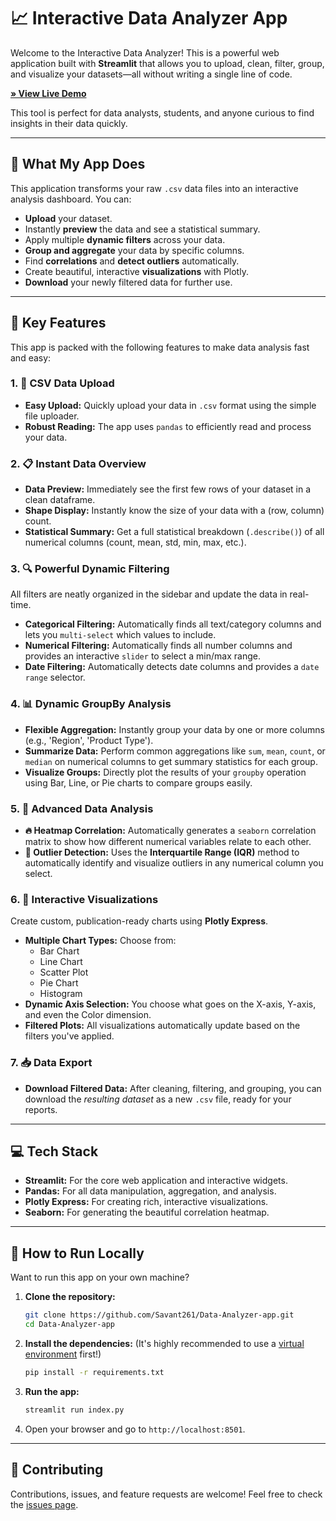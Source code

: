 # 📈 Interactive Data Analyzer App

Welcome to the Interactive Data Analyzer\! This is a powerful web application built with **Streamlit** that allows you to upload, clean, filter, group, and visualize your datasets—all without writing a single line of code.

[**» View Live Demo**](https://data-analyzer-app-b5g8hci3xltt9cna9dgi85.streamlit.app/) 

This tool is perfect for data analysts, students, and anyone curious to find insights in their data quickly.

-----

## 🚀 What My App Does

This application transforms your raw `.csv` data files into an interactive analysis dashboard. You can:

  * **Upload** your dataset.
  * Instantly **preview** the data and see a statistical summary.
  * Apply multiple **dynamic filters** across your data.
  * **Group and aggregate** your data by specific columns.
  * Find **correlations** and **detect outliers** automatically.
  * Create beautiful, interactive **visualizations** with Plotly.
  * **Download** your newly filtered data for further use.

-----

## 🎯 Key Features

This app is packed with the following features to make data analysis fast and easy:

### 1\. 📁 CSV Data Upload

  * **Easy Upload:** Quickly upload your data in `.csv` format using the simple file uploader.
  * **Robust Reading:** The app uses `pandas` to efficiently read and process your data.

### 2\. 📋 Instant Data Overview

  * **Data Preview:** Immediately see the first few rows of your dataset in a clean dataframe.
  * **Shape Display:** Instantly know the size of your data with a (row, column) count.
  * **Statistical Summary:** Get a full statistical breakdown (`.describe()`) of all numerical columns (count, mean, std, min, max, etc.).

### 3\. 🔍 Powerful Dynamic Filtering

All filters are neatly organized in the sidebar and update the data in real-time.

  * **Categorical Filtering:** Automatically finds all text/category columns and lets you `multi-select` which values to include.
  * **Numerical Filtering:** Automatically finds all number columns and provides an interactive `slider` to select a min/max range.
  * **Date Filtering:** Automatically detects date columns and provides a `date range` selector.

### 4\. 📊 Dynamic GroupBy Analysis

  * **Flexible Aggregation:** Instantly group your data by one or more columns (e.g., 'Region', 'Product Type').
  * **Summarize Data:** Perform common aggregations like `sum`, `mean`, `count`, or `median` on numerical columns to get summary statistics for each group.
  * **Visualize Groups:** Directly plot the results of your `groupby` operation using Bar, Line, or Pie charts to compare groups easily.

### 5\. 🧠 Advanced Data Analysis

  * **🔥 Heatmap Correlation:** Automatically generates a `seaborn` correlation matrix to show how different numerical variables relate to each other.
  * **👀 Outlier Detection:** Uses the **Interquartile Range (IQR)** method to automatically identify and visualize outliers in any numerical column you select.

### 6\. 🎨 Interactive Visualizations

Create custom, publication-ready charts using **Plotly Express**.

  * **Multiple Chart Types:** Choose from:
      * Bar Chart
      * Line Chart
      * Scatter Plot
      * Pie Chart
      * Histogram
  * **Dynamic Axis Selection:** You choose what goes on the X-axis, Y-axis, and even the Color dimension.
  * **Filtered Plots:** All visualizations automatically update based on the filters you've applied.

### 7\. 📥 Data Export

  * **Download Filtered Data:** After cleaning, filtering, and grouping, you can download the *resulting dataset* as a new `.csv` file, ready for your reports.

-----

## 💻 Tech Stack

  * **Streamlit:** For the core web application and interactive widgets.
  * **Pandas:** For all data manipulation, aggregation, and analysis.
  * **Plotly Express:** For creating rich, interactive visualizations.
  * **Seaborn:** For generating the beautiful correlation heatmap.

-----

## 🚀 How to Run Locally

Want to run this app on your own machine?

1.  **Clone the repository:**

    ```bash
    git clone https://github.com/Savant261/Data-Analyzer-app.git
    cd Data-Analyzer-app
    ```

2.  **Install the dependencies:**
    (It's highly recommended to use a [virtual environment](https://docs.python.org/3/tutorial/venv.html) first\!)

    ```bash
    pip install -r requirements.txt
    ```

3.  **Run the app:**

    ```bash
    streamlit run index.py
    ```

4.  Open your browser and go to `http://localhost:8501`.

-----

## 🤝 Contributing

Contributions, issues, and feature requests are welcome\! Feel free to check the [issues page](https://www.google.com/search?q=https://github.com/Savant261/Data-Analyzer-app/issues).
